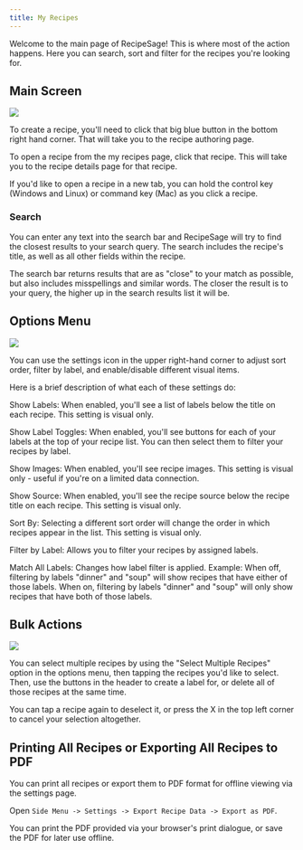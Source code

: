 ```yaml
---
title: My Recipes
---
```


Welcome to the main page of RecipeSage! This is where most of the action happens. Here you can search, sort and filter for the recipes you're looking for.

## Main Screen

<img className="screenshot" src="/img/home.png"></img>

To create a recipe, you'll need to click that big blue button in the bottom right hand corner. That will take you to the recipe authoring page.

To open a recipe from the my recipes page, click that recipe. This will take you to the recipe details page for that recipe.

If you'd like to open a recipe in a new tab, you can hold the control key (Windows and Linux) or command key (Mac) as you click a recipe.

### Search

You can enter any text into the search bar and RecipeSage will try to find the closest results to your search query. The search includes the recipe's title, as well as all other fields within the recipe.

The search bar returns results that are as "close" to your match as possible, but also includes misspellings and similar words. The closer the result is to your query, the higher up in the search results list it will be.

## Options Menu

<img className="screenshot" src="/img/home-popover.png"></img>

You can use the settings icon in the upper right-hand corner to adjust sort order, filter by label, and enable/disable different visual items.

Here is a brief description of what each of these settings do:

Show Labels: When enabled, you'll see a list of labels below the title on each recipe. This setting is visual only.

Show Label Toggles: When enabled, you'll see buttons for each of your labels at the top of your recipe list. You can then select them to filter your recipes by label.

Show Images: When enabled, you'll see recipe images. This setting is visual only - useful if you're on a limited data connection.

Show Source: When enabled, you'll see the recipe source below the recipe title on each recipe. This setting is visual only.

Sort By: Selecting a different sort order will change the order in which recipes appear in the list. This setting is visual only.

Filter by Label: Allows you to filter your recipes by assigned labels.

Match All Labels: Changes how label filter is applied. Example: When off, filtering by labels "dinner" and "soup" will show recipes that have either of those labels. When on, filtering by labels "dinner" and "soup" will only show recipes that have both of those labels.

## Bulk Actions

<img className="screenshot" src="/img/home-bulk-actions.png"></img>

You can select multiple recipes by using the "Select Multiple Recipes" option in the options menu, then tapping the recipes you'd like to select. Then, use the buttons in the header to create a label for, or delete all of those recipes at the same time.

You can tap a recipe again to deselect it, or press the X in the top left corner to cancel your selection altogether.

## Printing All Recipes or Exporting All Recipes to PDF

You can print all recipes or export them to PDF format for offline viewing via the settings page.

Open `Side Menu -> Settings -> Export Recipe Data -> Export as PDF`.

You can print the PDF provided via your browser's print dialogue, or save the PDF for later use offline.

